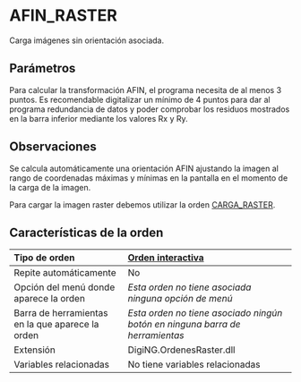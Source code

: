 # AFIN\_RASTER

Carga imágenes sin orientación asociada.

## Parámetros

Para calcular la transformación AFIN, el programa necesita de al menos 3 puntos. Es recomendable digitalizar un mínimo de 4 puntos para dar al programa redundancia de datos y poder comprobar los residuos mostrados en la barra inferior mediante los valores Rx y Ry.

## Observaciones

Se calcula automáticamente una orientación AFIN ajustando la imagen al rango de coordenadas máximas y mínimas en la pantalla en el momento de la carga de la imagen.

Para cargar la imagen raster debemos utilizar la orden [CARGA\_RASTER](CARGA_RASTER.html).

## Características de la orden

| Tipo de orden | [Orden interactiva]() |
| :--- | :--- |
| Repite automáticamente | No |
| Opción del menú donde aparece la orden | _Esta orden no tiene asociada ninguna opción de menú_ |
| Barra de herramientas en la que aparece la orden | _Esta orden no tiene asociado ningún botón en ninguna barra de herramientas_ |
| Extensión | DigiNG.OrdenesRaster.dll |
| Variables relacionadas | No tiene variables relacionadas |


